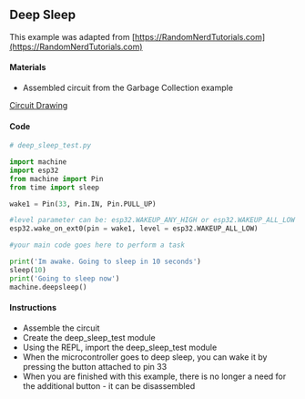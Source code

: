 ## Deep Sleep
This example was adapted from [https://RandomNerdTutorials.com](https://RandomNerdTutorials.com)

#### Materials
 - Assembled circuit from the Garbage Collection example

[Circuit Drawing](lesson02-15.pdf)

#### Code
```Python
# deep_sleep_test.py

import machine
import esp32
from machine import Pin
from time import sleep

wake1 = Pin(33, Pin.IN, Pin.PULL_UP)

#level parameter can be: esp32.WAKEUP_ANY_HIGH or esp32.WAKEUP_ALL_LOW
esp32.wake_on_ext0(pin = wake1, level = esp32.WAKEUP_ALL_LOW)

#your main code goes here to perform a task

print('Im awake. Going to sleep in 10 seconds')
sleep(10)
print('Going to sleep now')
machine.deepsleep()
```

#### Instructions
 - Assemble the circuit
 - Create the deep_sleep_test module
 - Using the REPL, import the deep_sleep_test module
 - When the microcontroller goes to deep sleep, you can wake it by pressing the button attached to pin 33
 - When you are finished with this example, there is no longer a need for the additional button - it can be disassembled
